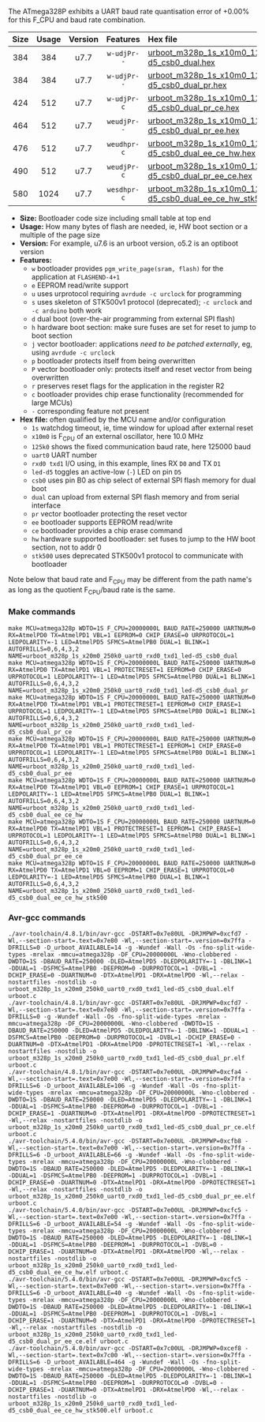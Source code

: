 The ATmega328P exhibits a UART baud rate quantisation error of +0.00% for this F_CPU and baud rate combination.

|Size|Usage|Version|Features|Hex file|
|:-:|:-:|:-:|:-:|:--|
|384|384|u7.7|`w-udjPr--`|[urboot_m328p_1s_x10m0_125k0_uart0_rxd0_txd1_led-d5_csb0_dual.hex](https://raw.githubusercontent.com/stefanrueger/urboot.hex/main/mcus/atmega328p/watchdog_1_s/external_oscillator/10m000000_hz/%2B125k0_baud/uart0_rxd0_txd1/led-d5_csb0_dual/urboot_m328p_1s_x10m0_125k0_uart0_rxd0_txd1_led-d5_csb0_dual.hex)|
|384|384|u7.7|`w-udjPr--`|[urboot_m328p_1s_x10m0_125k0_uart0_rxd0_txd1_led-d5_csb0_dual_pr.hex](https://raw.githubusercontent.com/stefanrueger/urboot.hex/main/mcus/atmega328p/watchdog_1_s/external_oscillator/10m000000_hz/%2B125k0_baud/uart0_rxd0_txd1/led-d5_csb0_dual/urboot_m328p_1s_x10m0_125k0_uart0_rxd0_txd1_led-d5_csb0_dual_pr.hex)|
|424|512|u7.7|`w-udjPr-c`|[urboot_m328p_1s_x10m0_125k0_uart0_rxd0_txd1_led-d5_csb0_dual_pr_ce.hex](https://raw.githubusercontent.com/stefanrueger/urboot.hex/main/mcus/atmega328p/watchdog_1_s/external_oscillator/10m000000_hz/%2B125k0_baud/uart0_rxd0_txd1/led-d5_csb0_dual/urboot_m328p_1s_x10m0_125k0_uart0_rxd0_txd1_led-d5_csb0_dual_pr_ce.hex)|
|464|512|u7.7|`weudjPr--`|[urboot_m328p_1s_x10m0_125k0_uart0_rxd0_txd1_led-d5_csb0_dual_pr_ee.hex](https://raw.githubusercontent.com/stefanrueger/urboot.hex/main/mcus/atmega328p/watchdog_1_s/external_oscillator/10m000000_hz/%2B125k0_baud/uart0_rxd0_txd1/led-d5_csb0_dual/urboot_m328p_1s_x10m0_125k0_uart0_rxd0_txd1_led-d5_csb0_dual_pr_ee.hex)|
|476|512|u7.7|`weudhpr-c`|[urboot_m328p_1s_x10m0_125k0_uart0_rxd0_txd1_led-d5_csb0_dual_ee_ce_hw.hex](https://raw.githubusercontent.com/stefanrueger/urboot.hex/main/mcus/atmega328p/watchdog_1_s/external_oscillator/10m000000_hz/%2B125k0_baud/uart0_rxd0_txd1/led-d5_csb0_dual/urboot_m328p_1s_x10m0_125k0_uart0_rxd0_txd1_led-d5_csb0_dual_ee_ce_hw.hex)|
|490|512|u7.7|`weudjPr-c`|[urboot_m328p_1s_x10m0_125k0_uart0_rxd0_txd1_led-d5_csb0_dual_pr_ee_ce.hex](https://raw.githubusercontent.com/stefanrueger/urboot.hex/main/mcus/atmega328p/watchdog_1_s/external_oscillator/10m000000_hz/%2B125k0_baud/uart0_rxd0_txd1/led-d5_csb0_dual/urboot_m328p_1s_x10m0_125k0_uart0_rxd0_txd1_led-d5_csb0_dual_pr_ee_ce.hex)|
|580|1024|u7.7|`wesdhpr-c`|[urboot_m328p_1s_x10m0_125k0_uart0_rxd0_txd1_led-d5_csb0_dual_ee_ce_hw_stk500.hex](https://raw.githubusercontent.com/stefanrueger/urboot.hex/main/mcus/atmega328p/watchdog_1_s/external_oscillator/10m000000_hz/%2B125k0_baud/uart0_rxd0_txd1/led-d5_csb0_dual/urboot_m328p_1s_x10m0_125k0_uart0_rxd0_txd1_led-d5_csb0_dual_ee_ce_hw_stk500.hex)|

- **Size:** Bootloader code size including small table at top end
- **Usage:** How many bytes of flash are needed, ie, HW boot section or a multiple of the page size
- **Version:** For example, u7.6 is an urboot version, o5.2 is an optiboot version
- **Features:**
  + `w` bootloader provides `pgm_write_page(sram, flash)` for the application at `FLASHEND-4+1`
  + `e` EEPROM read/write support
  + `u` uses urprotocol requiring `avrdude -c urclock` for programming
  + `s` uses skeleton of STK500v1 protocol (deprecated); `-c urclock` and `-c arduino` both work
  + `d` dual boot (over-the-air programming from external SPI flash)
  + `h` hardware boot section: make sure fuses are set for reset to jump to boot section
  + `j` vector bootloader: applications *need to be patched externally*, eg, using `avrdude -c urclock`
  + `p` bootloader protects itself from being overwritten
  + `P` vector bootloader only: protects itself and reset vector from being overwritten
  + `r` preserves reset flags for the application in the register R2
  + `c` bootloader provides chip erase functionality (recommended for large MCUs)
  + `-` corresponding feature not present
- **Hex file:** often qualified by the MCU name and/or configuration
  + `1s` watchdog timeout, ie, time window for upload after external reset
  + `x10m0` is F<sub>CPU</sub> of an external oscillator, here 10.0 MHz
  + `125k0` shows the fixed communication baud rate, here 125000 baud
  + `uart0` UART number
  + `rxd0 txd1` I/O using, in this example, lines RX `D0` and TX `D1`
  + `led-d5` toggles an active-low (`-`) LED on pin `D5`
  + `csb0` uses pin B0 as chip select of external SPI flash memory for dual boot
  + `dual` can upload from external SPI flash memory and from serial interface
  + `pr` vector bootloader protecting the reset vector
  + `ee` bootloader supports EEPROM read/write
  + `ce` bootloader provides a chip erase command
  + `hw` hardware supported bootloader: set fuses to jump to the HW boot section, not to addr 0
  + `stk500` uses deprecated STK500v1 protocol to communicate with bootloader


Note below that baud rate and F<sub>CPU</sub> may be different from the path name's as long as the quotient F<sub>CPU</sub>/baud rate is the same.

### Make commands
```
make MCU=atmega328p WDTO=1S F_CPU=20000000L BAUD_RATE=250000 UARTNUM=0 RX=AtmelPD0 TX=AtmelPD1 VBL=1 EEPROM=0 CHIP_ERASE=0 URPROTOCOL=1 LEDPOLARITY=-1 LED=AtmelPD5 SFMCS=AtmelPB0 DUAL=1 BLINK=1 AUTOFRILLS=0,6,4,3,2 NAME=urboot_m328p_1s_x20m0_250k0_uart0_rxd0_txd1_led-d5_csb0_dual
make MCU=atmega328p WDTO=1S F_CPU=20000000L BAUD_RATE=250000 UARTNUM=0 RX=AtmelPD0 TX=AtmelPD1 VBL=1 PROTECTRESET=1 EEPROM=0 CHIP_ERASE=0 URPROTOCOL=1 LEDPOLARITY=-1 LED=AtmelPD5 SFMCS=AtmelPB0 DUAL=1 BLINK=1 AUTOFRILLS=0,6,4,3,2 NAME=urboot_m328p_1s_x20m0_250k0_uart0_rxd0_txd1_led-d5_csb0_dual_pr
make MCU=atmega328p WDTO=1S F_CPU=20000000L BAUD_RATE=250000 UARTNUM=0 RX=AtmelPD0 TX=AtmelPD1 VBL=1 PROTECTRESET=1 EEPROM=0 CHIP_ERASE=1 URPROTOCOL=1 LEDPOLARITY=-1 LED=AtmelPD5 SFMCS=AtmelPB0 DUAL=1 BLINK=1 AUTOFRILLS=0,6,4,3,2 NAME=urboot_m328p_1s_x20m0_250k0_uart0_rxd0_txd1_led-d5_csb0_dual_pr_ce
make MCU=atmega328p WDTO=1S F_CPU=20000000L BAUD_RATE=250000 UARTNUM=0 RX=AtmelPD0 TX=AtmelPD1 VBL=1 PROTECTRESET=1 EEPROM=1 CHIP_ERASE=0 URPROTOCOL=1 LEDPOLARITY=-1 LED=AtmelPD5 SFMCS=AtmelPB0 DUAL=1 BLINK=1 AUTOFRILLS=0,6,4,3,2 NAME=urboot_m328p_1s_x20m0_250k0_uart0_rxd0_txd1_led-d5_csb0_dual_pr_ee
make MCU=atmega328p WDTO=1S F_CPU=20000000L BAUD_RATE=250000 UARTNUM=0 RX=AtmelPD0 TX=AtmelPD1 VBL=0 EEPROM=1 CHIP_ERASE=1 URPROTOCOL=1 LEDPOLARITY=-1 LED=AtmelPD5 SFMCS=AtmelPB0 DUAL=1 BLINK=1 AUTOFRILLS=0,6,4,3,2 NAME=urboot_m328p_1s_x20m0_250k0_uart0_rxd0_txd1_led-d5_csb0_dual_ee_ce_hw
make MCU=atmega328p WDTO=1S F_CPU=20000000L BAUD_RATE=250000 UARTNUM=0 RX=AtmelPD0 TX=AtmelPD1 VBL=1 PROTECTRESET=1 EEPROM=1 CHIP_ERASE=1 URPROTOCOL=1 LEDPOLARITY=-1 LED=AtmelPD5 SFMCS=AtmelPB0 DUAL=1 BLINK=1 AUTOFRILLS=0,6,4,3,2 NAME=urboot_m328p_1s_x20m0_250k0_uart0_rxd0_txd1_led-d5_csb0_dual_pr_ee_ce
make MCU=atmega328p WDTO=1S F_CPU=20000000L BAUD_RATE=250000 UARTNUM=0 RX=AtmelPD0 TX=AtmelPD1 VBL=0 EEPROM=1 CHIP_ERASE=1 URPROTOCOL=0 LEDPOLARITY=-1 LED=AtmelPD5 SFMCS=AtmelPB0 DUAL=1 BLINK=1 AUTOFRILLS=0,6,4,3,2 NAME=urboot_m328p_1s_x20m0_250k0_uart0_rxd0_txd1_led-d5_csb0_dual_ee_ce_hw_stk500
```

### Avr-gcc commands
```
./avr-toolchain/4.8.1/bin/avr-gcc -DSTART=0x7e80UL -DRJMPWP=0xcfd7 -Wl,--section-start=.text=0x7e80 -Wl,--section-start=.version=0x7ffa -DFRILLS=0 -D_urboot_AVAILABLE=14 -g -Wundef -Wall -Os -fno-split-wide-types -mrelax -mmcu=atmega328p -DF_CPU=20000000L -Wno-clobbered -DWDTO=1S -DBAUD_RATE=250000 -DLED=AtmelPD5 -DLEDPOLARITY=-1 -DBLINK=1 -DDUAL=1 -DSFMCS=AtmelPB0 -DEEPROM=0 -DURPROTOCOL=1 -DVBL=1 -DCHIP_ERASE=0 -DUARTNUM=0 -DTX=AtmelPD1 -DRX=AtmelPD0 -Wl,--relax -nostartfiles -nostdlib -o urboot_m328p_1s_x20m0_250k0_uart0_rxd0_txd1_led-d5_csb0_dual.elf urboot.c
./avr-toolchain/4.8.1/bin/avr-gcc -DSTART=0x7e80UL -DRJMPWP=0xcfd7 -Wl,--section-start=.text=0x7e80 -Wl,--section-start=.version=0x7ffa -DFRILLS=0 -g -Wundef -Wall -Os -fno-split-wide-types -mrelax -mmcu=atmega328p -DF_CPU=20000000L -Wno-clobbered -DWDTO=1S -DBAUD_RATE=250000 -DLED=AtmelPD5 -DLEDPOLARITY=-1 -DBLINK=1 -DDUAL=1 -DSFMCS=AtmelPB0 -DEEPROM=0 -DURPROTOCOL=1 -DVBL=1 -DCHIP_ERASE=0 -DUARTNUM=0 -DTX=AtmelPD1 -DRX=AtmelPD0 -DPROTECTRESET=1 -Wl,--relax -nostartfiles -nostdlib -o urboot_m328p_1s_x20m0_250k0_uart0_rxd0_txd1_led-d5_csb0_dual_pr.elf urboot.c
./avr-toolchain/4.8.1/bin/avr-gcc -DSTART=0x7e00UL -DRJMPWP=0xcfa4 -Wl,--section-start=.text=0x7e00 -Wl,--section-start=.version=0x7ffa -DFRILLS=6 -D_urboot_AVAILABLE=106 -g -Wundef -Wall -Os -fno-split-wide-types -mrelax -mmcu=atmega328p -DF_CPU=20000000L -Wno-clobbered -DWDTO=1S -DBAUD_RATE=250000 -DLED=AtmelPD5 -DLEDPOLARITY=-1 -DBLINK=1 -DDUAL=1 -DSFMCS=AtmelPB0 -DEEPROM=0 -DURPROTOCOL=1 -DVBL=1 -DCHIP_ERASE=1 -DUARTNUM=0 -DTX=AtmelPD1 -DRX=AtmelPD0 -DPROTECTRESET=1 -Wl,--relax -nostartfiles -nostdlib -o urboot_m328p_1s_x20m0_250k0_uart0_rxd0_txd1_led-d5_csb0_dual_pr_ce.elf urboot.c
./avr-toolchain/5.4.0/bin/avr-gcc -DSTART=0x7e00UL -DRJMPWP=0xcfb8 -Wl,--section-start=.text=0x7e00 -Wl,--section-start=.version=0x7ffa -DFRILLS=6 -D_urboot_AVAILABLE=66 -g -Wundef -Wall -Os -fno-split-wide-types -mrelax -mmcu=atmega328p -DF_CPU=20000000L -Wno-clobbered -DWDTO=1S -DBAUD_RATE=250000 -DLED=AtmelPD5 -DLEDPOLARITY=-1 -DBLINK=1 -DDUAL=1 -DSFMCS=AtmelPB0 -DEEPROM=1 -DURPROTOCOL=1 -DVBL=1 -DCHIP_ERASE=0 -DUARTNUM=0 -DTX=AtmelPD1 -DRX=AtmelPD0 -DPROTECTRESET=1 -Wl,--relax -nostartfiles -nostdlib -o urboot_m328p_1s_x20m0_250k0_uart0_rxd0_txd1_led-d5_csb0_dual_pr_ee.elf urboot.c
./avr-toolchain/5.4.0/bin/avr-gcc -DSTART=0x7e00UL -DRJMPWP=0xcfc5 -Wl,--section-start=.text=0x7e00 -Wl,--section-start=.version=0x7ffa -DFRILLS=6 -D_urboot_AVAILABLE=54 -g -Wundef -Wall -Os -fno-split-wide-types -mrelax -mmcu=atmega328p -DF_CPU=20000000L -Wno-clobbered -DWDTO=1S -DBAUD_RATE=250000 -DLED=AtmelPD5 -DLEDPOLARITY=-1 -DBLINK=1 -DDUAL=1 -DSFMCS=AtmelPB0 -DEEPROM=1 -DURPROTOCOL=1 -DVBL=0 -DCHIP_ERASE=1 -DUARTNUM=0 -DTX=AtmelPD1 -DRX=AtmelPD0 -Wl,--relax -nostartfiles -nostdlib -o urboot_m328p_1s_x20m0_250k0_uart0_rxd0_txd1_led-d5_csb0_dual_ee_ce_hw.elf urboot.c
./avr-toolchain/5.4.0/bin/avr-gcc -DSTART=0x7e00UL -DRJMPWP=0xcfc5 -Wl,--section-start=.text=0x7e00 -Wl,--section-start=.version=0x7ffa -DFRILLS=6 -D_urboot_AVAILABLE=40 -g -Wundef -Wall -Os -fno-split-wide-types -mrelax -mmcu=atmega328p -DF_CPU=20000000L -Wno-clobbered -DWDTO=1S -DBAUD_RATE=250000 -DLED=AtmelPD5 -DLEDPOLARITY=-1 -DBLINK=1 -DDUAL=1 -DSFMCS=AtmelPB0 -DEEPROM=1 -DURPROTOCOL=1 -DVBL=1 -DCHIP_ERASE=1 -DUARTNUM=0 -DTX=AtmelPD1 -DRX=AtmelPD0 -DPROTECTRESET=1 -Wl,--relax -nostartfiles -nostdlib -o urboot_m328p_1s_x20m0_250k0_uart0_rxd0_txd1_led-d5_csb0_dual_pr_ee_ce.elf urboot.c
./avr-toolchain/5.4.0/bin/avr-gcc -DSTART=0x7c00UL -DRJMPWP=0xcef8 -Wl,--section-start=.text=0x7c00 -Wl,--section-start=.version=0x7ffa -DFRILLS=6 -D_urboot_AVAILABLE=464 -g -Wundef -Wall -Os -fno-split-wide-types -mrelax -mmcu=atmega328p -DF_CPU=20000000L -Wno-clobbered -DWDTO=1S -DBAUD_RATE=250000 -DLED=AtmelPD5 -DLEDPOLARITY=-1 -DBLINK=1 -DDUAL=1 -DSFMCS=AtmelPB0 -DEEPROM=1 -DURPROTOCOL=0 -DVBL=0 -DCHIP_ERASE=1 -DUARTNUM=0 -DTX=AtmelPD1 -DRX=AtmelPD0 -Wl,--relax -nostartfiles -nostdlib -o urboot_m328p_1s_x20m0_250k0_uart0_rxd0_txd1_led-d5_csb0_dual_ee_ce_hw_stk500.elf urboot.c
```

